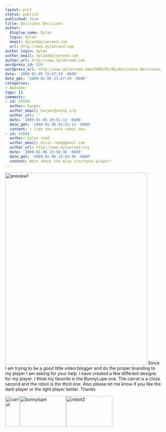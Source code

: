 ```yaml
---
layout: post
status: publish
published: true
title: Decisions Decisions
author:
  display_name: Dylan
  login: dylan
  email: dylan@dylanreed.com
  url: http://www.dylanreed.com
author_login: dylan
author_email: dylan@dylanreed.com
author_url: http://www.dylanreed.com
wordpress_id: 539
wordpress_url: http://www.dylanreed.com/2009/01/05/decisions-decisions/
date: '2009-01-05 15:47:29 -0600'
date_gmt: '2009-01-05 23:47:29 -0600'
categories:
- Awesome
tags: []
comments:
- id: 45599
  author: harper
  author_email: harper@nata2.org
  author_url: ''
  date: '2009-01-05 20:51:13 -0600'
  date_gmt: '2009-01-06 04:51:13 -0600'
  content: i like the dark robot one.
- id: 45600
  author: dylan reed
  author_email: dylan.reed@gmail.com
  author_url: http://www.dylanreed.org
  date: '2009-01-06 15:59:36 -0600'
  date_gmt: '2009-01-06 23:59:36 -0600'
  content: What about the blue cinctopus player?
---
```

<p><img class="alignright size-full wp-image-540" title="preview1" src="http:&#47;&#47;www.dylanreed.com&#47;wp-content&#47;uploads&#47;2009&#47;01&#47;preview1.jpg" alt="preview1" width="459" height="622" &#47;> Since I am trying to be a good little video blogger and do the proper branding to my player I am asking for your help. I have created a few different designs for my player. I think my favorite is the BunnyLupe one. The carrot is a close second and the robot is the third one. Also please let me know if you like the dark player or the light player better. Thanks</p>
<p><img class="alignleft size-full wp-image-543" title="carrot" src="http:&#47;&#47;www.dylanreed.com&#47;wp-content&#47;uploads&#47;2009&#47;01&#47;carrott.png" alt="carrot" width="47" height="100" &#47;><img class="alignleft size-full wp-image-542" title="bunnylupe" src="http:&#47;&#47;www.dylanreed.com&#47;wp-content&#47;uploads&#47;2009&#47;01&#47;bunnylupe.png" alt="bunnylupe" width="150" height="100" &#47;><img class="alignleft size-full wp-image-541" title="robot2" src="http:&#47;&#47;www.dylanreed.com&#47;wp-content&#47;uploads&#47;2009&#47;01&#47;robot2.png" alt="robot2" width="150" height="100" &#47;></p>
